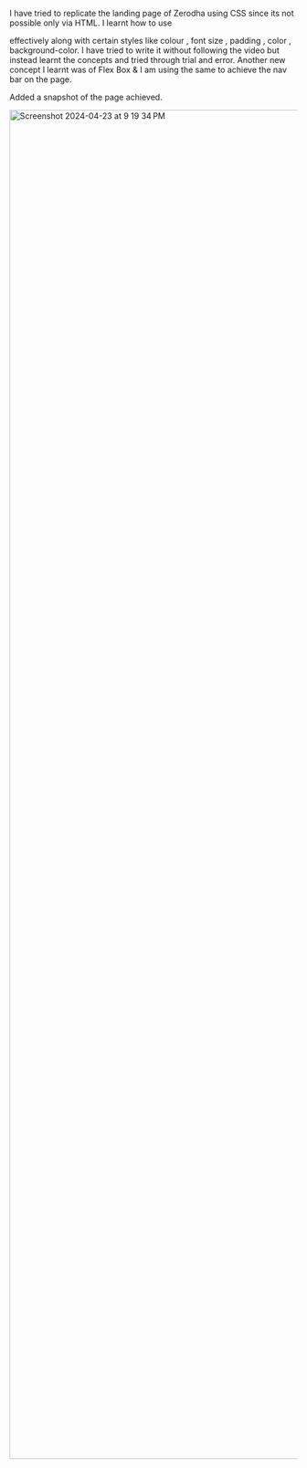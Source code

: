 I have tried to replicate the landing page of Zerodha using CSS since its not possible only via HTML.
I learnt how to use <div> effectively along with certain styles like colour , font size , padding , color , background-color. I have tried to write it without following the video but instead learnt the concepts and tried through trial and error.
Another new concept I learnt was of Flex Box & I am using the same to achieve the nav bar on the page.

Added a snapshot of the page achieved. 

<img width="2363" alt="Screenshot 2024-04-23 at 9 19 34 PM" src="https://github.com/tanmay-dani/100xDevs/assets/153186903/7f96f42f-e7b3-4591-8487-2ce403b3863f">
